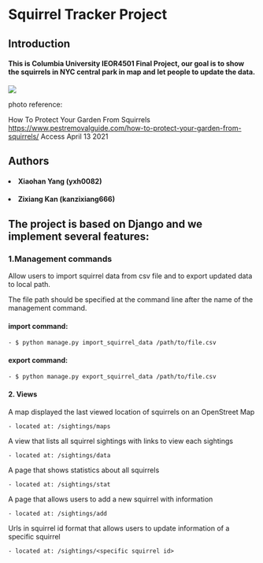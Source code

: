 # Squirrel Tracker Project

## Introduction
#### This is Columbia University IEOR4501 Final Project, our goal is to show the squirrels in NYC central park in map and let people to update the data.

![](https://www.pestremovalguide.com/wp-content/uploads/2015/08/squirrel_garden.jpg)

photo reference: 

How To Protect Your Garden From Squirrels
https://www.pestremovalguide.com/how-to-protect-your-garden-from-squirrels/ Access April 13 2021 

## Authors 
#### <li> Xiaohan Yang (yxh0082)</li>
#### <li> Zixiang Kan (kanzixiang666)</li>

## The project is based on Django and we implement several features:

### 1.Management commands 

Allow users to import squirrel data from csv file and to export updated data to local path.

The file path should be specified at the command line after the name of the management command. 

#### import command:
    - $ python manage.py import_squirrel_data /path/to/file.csv
#### export command:
    - $ python manage.py export_squirrel_data /path/to/file.csv
  
#### 2. Views
A map displayed the last viewed location of squirrels on an OpenStreet Map 
    
    - located at: /sightings/maps 
    
A view that lists all squirrel sightings with links to view each sightings 
    
    - located at: /sightings/data
    
A page that shows statistics about all squirrels
    
    - located at: /sightings/stat 
    
A page that allows users to add a new squirrel with information
    
    - located at: /sightings/add
    
Urls in squirrel id format that allows users to update information of a specific squirrel
    
    - located at: /sightings/<specific squirrel id> 
    


